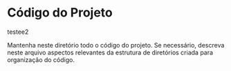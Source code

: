 # Código do Projeto

testee2

Mantenha neste diretório todo o código do projeto. Se necessário, descreva neste arquivo aspectos relevantes da estrutura de diretórios criada para organização do código.